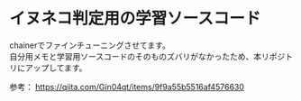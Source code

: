 # イヌネコ判定用の学習ソースコード
chainerでファインチューニングさせてます。  
自分用メモと学習用ソースコードのそのものズバリがなかったため、本リポジトリにアップしてます。

参考：
<URL>https://qiita.com/Gin04qt/items/9f9a55b5516af4576630
